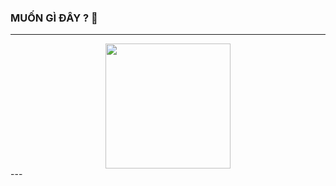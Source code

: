 ### MUỐN GÌ ĐÂY ? 👋
---
<div id="header" align="center">
  <img src="https://res.cloudinary.com/thientam2829/image/upload/v1705378304/qyrvj7yycrm22j3tcelp.gif" width="200"/>
</div>
---


<!--
**thientam2829/thientam2829** is a ✨ _special_ ✨ repository because its `README.md` (this file) appears on your GitHub profile.

Here are some ideas to get you started:

- 🔭 I’m currently working on ...
- 🌱 I’m currently learning ...
- 👯 I’m looking to collaborate on ...
- 🤔 I’m looking for help with ...
- 💬 Ask me about ...
- 📫 How to reach me: ...
- 😄 Pronouns: ...
- ⚡ Fun fact: ...
-->

